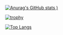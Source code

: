 [![Anurag's GitHub stats](https://github-readme-stats.vercel.app/api?username=FalloutScript&show_icons=true&theme=radical)
)](https://github.com/FalloutScript/github-readme-stats)

[![trophy](https://github-profile-trophy.vercel.app/?username=FalloutScripts)](https://github.com/FalloutScripts/github-profile-trophy)

[![Top Langs](https://github-readme-stats.vercel.app/api/top-langs/?username=FalloutScripts&layout=compact)](https://github.com/FalloutScripts/github-readme-stats)


